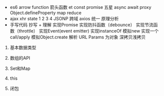 - es6
      arrow function 箭头函数
      et const 
      promise 五星
      async await
      proxy
      Object.defineProperty
      map reduce
- ajax
      xhr  state  1 2 3 4
      JSONP  跨域
      axios  统一  原理分析
- 手写代码
      抄写 + 理解
      实现Promise
      实现防抖函数（debounce）
      实现节流函数（throttle）
      实现Event(event emitter)
      实现instanceOf
      模拟new
      实现一个call/apply
      模拟Object.create
      解析 URL Params 为对象
      深拷贝浅拷贝

1. 基本数据类型

2. 数组的API

3. Set和Map

4. this

5. 闭包